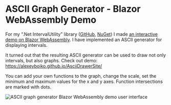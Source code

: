 # ASCII Graph Generator - Blazor WebAssembly Demo

For my “.Net IntervalUtility” library ([GitHub](https://github.com/AlexeyBoiko/IntervalUtility), [NuGet](https://www.nuget.org/packages/IntervalUtility/)) I made [an interactive demo on Blazor WebAssembly](https://alexeyboiko.github.io/IntervalUtility/).
I have implemented an ASCII generator for displaying intervals.

It turned out that the resulting ASCII generator can be used to draw not only intervals, but also graphs.
Check out demo:  
https://alexeyboiko.github.io/AsciiDrawerSite/

You can add your own functions to the graph, change the scale, set the minimum and maximum values for the x and y axes. Function intersections are marked with dots.

![ASCII graph generator Blazor WebAssembly demo user interface](https://miro.medium.com/max/875/1*AjJ_0UaiMHiOnVA2Heq9Eg.png)
